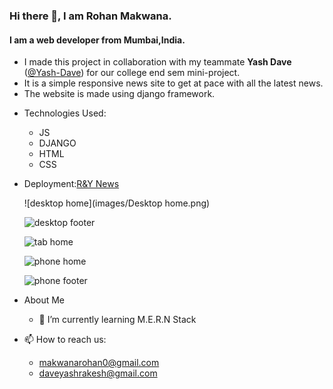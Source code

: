 ### Hi there 👋, I am Rohan Makwana.
#### I am a web developer from Mumbai,India.
* I made this project in collaboration with my teammate **Yash Dave** ([@Yash-Dave](https://github.com/Yash-Dave)) for our college end sem mini-project.
* It is a simple responsive news site to get at pace with all the latest news.
* The website is made using django framework.

- Technologies Used: 
   - JS 
   - DJANGO 
   - HTML 
   - CSS
- Deployment:[R&Y News](https://r-y-news-ucoe.herokuapp.com/)
  
  ![desktop home](images/Desktop home.png)
  
  ![desktop footer](https://photos.app.goo.gl/NgGLS29F5dqfrTD19)
  
  ![tab home](https://photos.app.goo.gl/SvRBJXji79hd5omd8)
  
  ![phone home](https://photos.app.goo.gl/tNtvj2A6bWaTWJQr5)
  
  ![phone footer](https://photos.app.goo.gl/4T2XLThQRH4114AHA)
  
- About Me
  - 🌱 I’m currently learning M.E.R.N Stack 
  
 - 📫 How to reach us:
   -  makwanarohan0@gmail.com 
   -  daveyashrakesh@gmail.com





